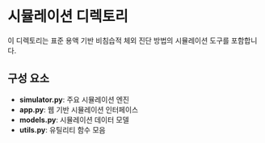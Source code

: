 # 시뮬레이션 디렉토리

이 디렉토리는 표준 용액 기반 비침습적 체외 진단 방법의 시뮬레이션 도구를 포함합니다.

## 구성 요소

- **simulator.py**: 주요 시뮬레이션 엔진
- **app.py**: 웹 기반 시뮬레이션 인터페이스
- **models.py**: 시뮬레이션 데이터 모델
- **utils.py**: 유틸리티 함수 모음